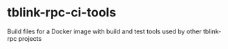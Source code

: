 # tblink-rpc-ci-tools
Build files for a Docker image with build and test tools used by other tblink-rpc projects
